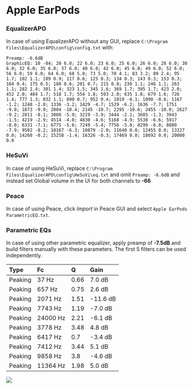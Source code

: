 # Apple EarPods

### EqualizerAPO
In case of using EqualizerAPO without any GUI, replace `C:\Program Files\EqualizerAPO\config\config.txt`
with:
```
Preamp: -6.6dB
GraphicEQ: 10 -84; 20 6.0; 22 6.0; 23 6.0; 25 6.0; 26 6.0; 28 6.0; 30 6.0; 32 6.0; 35 6.0; 37 6.0; 40 6.0; 42 6.0; 45 6.0; 49 6.0; 52 6.0; 56 6.0; 59 6.0; 64 6.0; 68 5.8; 73 5.0; 78 4.1; 83 3.2; 89 2.4; 95 1.7; 102 1.1; 109 0.9; 117 0.6; 125 0.3; 134 0.3; 143 0.3; 153 0.3; 164 0.4; 175 0.5; 188 0.6; 201 0.7; 215 0.8; 230 1.1; 246 1.1; 263 1.1; 282 1.4; 301 1.4; 323 1.5; 345 1.6; 369 1.7; 395 1.7; 423 2.0; 452 2.0; 484 1.7; 518 1.7; 554 1.8; 593 2.0; 635 1.8; 679 1.6; 726 1.4; 777 1.3; 832 1.1; 890 0.7; 952 0.4; 1019 -0.1; 1090 -0.6; 1167 -1.2; 1248 -2.0; 1336 -3.2; 1429 -4.7; 1529 -6.2; 1636 -7.7; 1751 -9.0; 1873 -9.9; 2004 -10.4; 2145 -10.7; 2295 -10.6; 2455 -10.0; 2627 -9.2; 2811 -8.1; 3008 -5.9; 3219 -3.9; 3444 -2.1; 3685 -1.3; 3943 -1.5; 4219 -2.9; 4514 -4.0; 4830 -4.6; 5168 -4.9; 5530 -6.6; 5917 -8.0; 6331 -7.1; 6775 -5.6; 7249 -5.4; 7756 -5.8; 8299 -6.8; 8880 -7.9; 9502 -8.2; 10167 -6.3; 10879 -2.0; 11640 0.0; 12455 0.0; 13327 0.0; 14260 -0.2; 15258 -1.4; 16326 -0.3; 17469 0.0; 18692 0.0; 20000 0.0
```

### HeSuVi
In case of using HeSuVi, replace `C:\Program Files\EqualizerAPO\config\HeSuVi\eq.txt` and omit `Preamp:
-6.6dB` and instead set Global volume in the UI for both channels to **-66**

### Peace
In case of using Peace, click *Import* in Peace GUI and select `Apple EarPods ParametricEQ.txt`.

### Parametric EQs
In case of using other parametric equalizer, apply preamp of **-7.5dB** and build filters manually with
these parameters. The first 5 filters can be used independently.

| Type    | Fc       |    Q | Gain     |
|:--------|:---------|:-----|:---------|
| Peaking | 37 Hz    | 0.66 | 7.0 dB   |
| Peaking | 657 Hz   | 0.75 | 2.6 dB   |
| Peaking | 2071 Hz  | 1.51 | -11.6 dB |
| Peaking | 7743 Hz  | 1.19 | -7.0 dB  |
| Peaking | 24000 Hz | 2.21 | -6.1 dB  |
| Peaking | 3778 Hz  | 3.48 | 4.8 dB   |
| Peaking | 6417 Hz  | 0.7  | -3.4 dB  |
| Peaking | 7412 Hz  | 3.44 | 5.1 dB   |
| Peaking | 9858 Hz  | 3.8  | -4.6 dB  |
| Peaking | 11364 Hz | 1.98 | 5.0 dB   |

![](https://raw.githubusercontent.com/jaakkopasanen/AutoEq/master/results/innerfidelity/sbaf-serious/Apple%20EarPods/Apple%20EarPods.png)